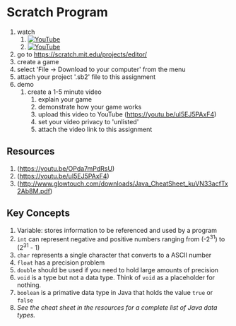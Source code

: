 # Scratch Program


1. watch 
	1. [![YouTube](https://i.ytimg.com/vi/n8luDYy75o0/default.jpg)](https://www.youtube.com/watch?v=n8luDYy75o0)
	1. [![YouTube](https://i.ytimg.com/vi/qRPLLAR6Kn0/default.jpg)](https://www.youtube.com/watch?v=qRPLLAR6Kn0)
2. go to https://scratch.mit.edu/projects/editor/
3. create a game 
4. select 'File -> Download to your computer' from the menu
5. attach your project '.sb2' file to this assignment
6. demo
	1. create a 1-5 minute video
		1. explain your game
		1. demonstrate how your game works
		1. upload this video to YouTube (https://youtu.be/uI5EJ5PAxF4)
		1. set your video privacy to 'unlisted'
		1. attach the video link to this assignment

## Resources
1. (https://youtu.be/OPda7mPdRsU)
2. (https://youtu.be/uI5EJ5PAxF4)
3. (http://www.glowtouch.com/downloads/Java_CheatSheet_kuVN33acfTx2Ab8M.pdf)

## Key Concepts
1. Variable: stores information to be referenced and used by a program
1. `int` can represent negative and positive numbers ranging from (-2<sup>31</sup>) to (2<sup>31</sup> - 1)
1. `char` represents a single character that converts to a ASCII number
1. `float` has a precision problem
1. `double` should be used if you need to hold large amounts of precision
1. `void` is a type but not a data type.  Think of `void` as a placeholder for nothing.
1. `boolean` is a primative data type in Java that holds the value `true` or `false`
1. _See the cheat sheet in the resources for a complete list of Java data types._

